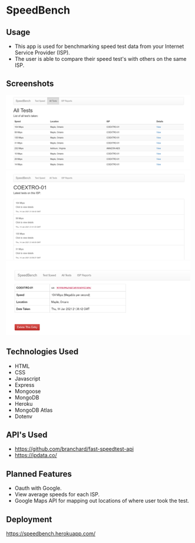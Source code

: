 # SpeedBench

## Usage

- This app is used for benchmarking speed test data from your Internet Service Provider (ISP).
- The user is able to compare their speed test's with others on the same ISP.

## Screenshots

<img src="/media/speedbench1.png" alt="drawing" width="500"/>

<img src="/media/speedbench2.png" alt="drawing" width="500"/>

<img src="/media/speedbench3.png" alt="drawing" width="500"/>

## Technologies Used

- HTML
- CSS
- Javascript
- Express
- Mongoose
- MongoDB
- Heroku
- MongoDB Atlas
- Dotenv

## API's Used

- https://github.com/branchard/fast-speedtest-api
- https://ipdata.co/

## Planned Features

- Oauth with Google.
- View average speeds for each ISP.
- Google Maps API for mapping out locations of where user took the test.

## Deployment

https://speedbench.herokuapp.com/



